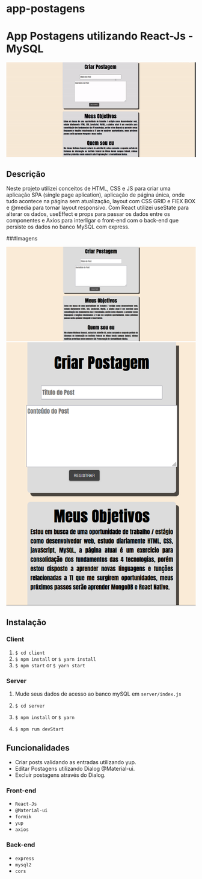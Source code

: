 # app-postagens

# App Postagens utilizando React-Js -MySQL
<p align="center">
  <img src="client/src/gif.gif" width="600px">
</p>

## Descrição

Neste projeto utilizei conceitos de HTML, CSS e JS para criar uma aplicação SPA (single page aplication), aplicação de página única, onde tudo acontece
na página sem atualização, layout com CSS GRID e FlEX BOX e @media para tornar layout responsivo. Com React utilizei useState para alterar os dados, useEffect 
e props para passar os dados entre os componentes e Axios para interligar o front-end com o back-end que persiste os dados no banco MySQL com express.

###Imagens

<img src="client/src/img1.PNG" width="600px">
<img src="client/src/img2.PNG" width="600px">


## Instalação

### Client

  1. `$ cd client`
  2. `$ npm install` or `$ yarn install`
  3. `$ npm start` or `$ yarn start`
  
### Server

  1. Mude seus dados de acesso ao banco mySQL em `server/index.js`  
  
  2. `$ cd server`
  3. `$ npm install` or `$ yarn`
  4. `$ npm rum devStart`

## Funcionalidades

+ Criar posts validando as entradas utilizando yup.
+ Editar Postagens utilizando Dialog @Material-ui.
+ Excluir postagens através do Dialog.

### Front-end
+ `React-Js`
+ `@Material-ui`
+ `formik` 
+ `yup` 
+ `axios` 


### Back-end

+ `express`
+ `mysql2`
+ `cors`
